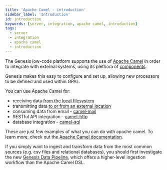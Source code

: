 ```yaml
---
title: 'Apache Camel - introduction'
sidebar_label: 'Introduction'
id: introduction
keywords: [server, integration, apache camel, introduction]
tags:
  - server
  - integration
  - apache camel
  - introduction
---
```


The Genesis low-code platform supports the use of [Apache Camel](https://camel.apache.org/) in order to integrate with external systems, using its plethora of [components](https://camel.apache.org/components/next/index.html).

Genesis makes this easy to configure and set up, allowing new processors to be defined and used within GPAL.

You can use Apache Camel for:

* receiving data [from the local filesystem](../../../../getting-started/advanced-learning/loading-feed-data/overview/)
* transmitting data [to or from an external location](../../../../getting-started/advanced-learning/loading-feed-data/sftp-and-encryption/)
* consuming data from email - [camel-mail](https://camel.apache.org/components/3.21.x/mail-component.html)
* RESTful API integration - [camel-http](https://camel.apache.org/components/3.21.x/http-component.html)
* database integration - [camel-sql](https://camel.apache.org/components/3.21.x/sql-component.html)

These are just few examples of what you can do with apache camel. To learn more, check out the [Apache Camel documentation](https://camel.apache.org/docs/).

If you simply want to ingest and transform data from the most common sources (e.g. csv files and relational databases), you should first investigate the new [Genesis Data Pipeline](../../../../server/integration/data-pipeline/introduction/), which offers a higher-level ingestion workflow than the Apache Camel DSL.

